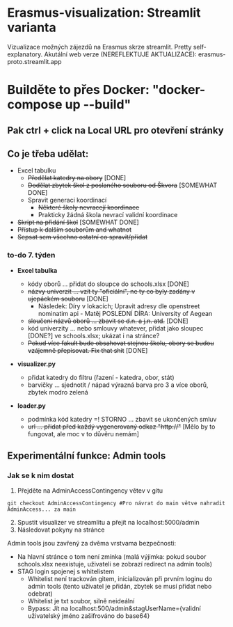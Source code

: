 # Erasmus-visualization: Streamlit varianta
Vizualizace možných zájezdů na Erasmus skrze streamlit. Pretty self-explanatory.
Akutální web verze (NEREFLEKTUJE AKTUALIZACE): erasmus-proto.streamlit.app

# Builděte to přes Docker: "docker-compose up --build"
## Pak ctrl + click na Local URL pro otevření stránky 

## Co je třeba udělat:
- Excel tabulku
    - ~~Předělat katedry na obory~~                             [DONE]
    - ~~Dodělat zbytek škol z poslaného souboru od Škvora~~     [SOMEWHAT DONE]
    - Spravit generaci koordinací
        * ~~Některé školy nevracejí koordinace~~
        * Prakticky žádná škola nevrací validní koordinace
- ~~Skript na přidání škol~~                                    [SOMEWHAT DONE]
- ~~Přístup k dalším souborům and whatnot~~
- ~~Sepsat sem všechno ostatní co spravit/přidat~~

### to-do 7. týden
- **Excel tabulka**
    - kódy oborů ... přidat do sloupce do schools.xlsx                                        [DONE]
    - ~~názvy univerzit ... vzít ty "oficiální", ne ty co byly zadány v ujepáckém souboru~~   [DONE]
      - Následek: Díry v lokacích; Upravit adresy dle openstreet nominatim api                - Matěj
        POSLEDNÍ DÍRA: University of Aegean
    - ~~sloučení názvů oborů ... zbavit se d.n. a j.n. atd.~~                                 [DONE]
    - kód univerzity ... nebo smlouvy whatever, přidat jako sloupec                             [DONE?] ve schools.xlsx; ukázat i na stránce?                          
    - ~~Pokud více fakult bude obsahovat stejnou školu, obory se budou vzájemně přepisovat. Fix that shit~~ [DONE]

- **visualizer.py**
  - přidat katedry do filtru (řazení - katedra, obor, stát)
  - barvičky ... sjednotit / nápad výrazná barva pro 3 a více oborů, zbytek modro zelená

- **loader.py**
  - podmínka kód katedry =! STORNO ... zbavit se ukončených smluv
  - ~~url ... přidat před každý vygenerovaný odkaz "http://"~~                                [Mělo by to fungovat, ale moc v to důvěru nemám]
 
  

## Experimentální funkce: Admin tools
### Jak se k nim dostat
1) Přejděte na AdminAccessContingency větev v gitu
```
git checkout AdminAccessContingency #Pro návrat do main větve nahradit AdminAccess... za main
```
2) Spustit visualizer ve streamlitu a přejít na localhost:5000/admin
3) Následovat pokyny na stránce

Admin tools jsou zavřený za dvěma vrstvama bezpečnosti:
- Na hlavní stránce o tom není zmínka (malá výjimka: pokud soubor schools.xlsx neexistuje, uživateli se zobrazí redirect na admin tools)
- STAG login spojenej s whitelistem
    - Whitelist není trackován gitem, inicializován při prvním loginu do admin tools (tento uživatel je přidán, zbytek se musí přidat nebo odebrat)
    - Whitelist je txt soubor, silně neideální
    - Bypass: Jít na localhost:500/admin&stagUserName={validní uživatelský jméno zašifrováno do base64}
